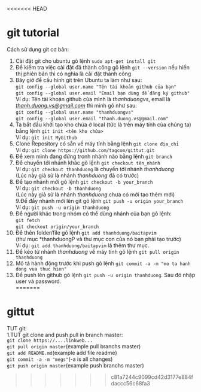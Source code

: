 <<<<<<< HEAD
# git tutorial

Cách sử dụng git cơ bản:  
1. Cài đặt git cho ubuntu gõ lệnh `sudo apt-get install git`  
2. Để kiểm tra việc cài đặt đã thành công gõ lệnh `git --version` nếu hiển thị phiên bản thì có nghĩa là cài đặt thành công  
3. Bây giờ để cấu hình git trên Ubuntu ta làm như sau:  
`git config --global user.name "Tên tài khoản github của bạn"`  
`git config --global user.email "Email bạn dùng để đăng ký github"`  
 Ví dụ: Tên tài khoản github của mình là *thanhduongvs*, email là *thanh.duong.vs@gmail.com* thì mình gõ như sau:  
`git config --global user.name "thanhduongvs"`  
`git config --global user.email "thanh.duong.vs@gmail.com"`  
4. Ta bắt đầu khởi tạo kho chứa ở local (tức là trên máy tính của chúng ta) bằng lệnh `git init <tên kho chứa>`  
Ví dụ: `git init MyGithub`  
5. Clone Repository có sẵn về máy tính bằng lệnh `git clone địa_chỉ`  
Ví dụ: `git clone https://github.com/tagcom/gittut.git`  
6. Để xem mình đang đứng tronh nhánh nào bằng lệnh `git branch`  
7. Để chuyển tới nhánh khác gõ lệnh `git checkout tên_nhánh`  
Ví dụ: `git checkout thanhduong` là chuyển tới nhánh *thanhduong*  
(Lúc này giả sử là nhánh *thanhduong* đã có trước)  
8. Để tạo nhánh mới gõ lệnh `git checkout -b your_branch`  
Ví dụ: `git checkout -b thanhduong`  
(Lúc này giả sử là nhánh *thanhduong* chưa có mới tạo thêm mới)  
9.Để đẩy nhánh mới lên git gõ lệnh `git push -u origin your_branch`  
Ví dụ: `git push -u origin thanhduong`  
10. Để người khác trong nhóm có thể dùng nhánh của bạn gõ lệnh:  
`git fetch`  
`git checkout origin/your_branch`  
11. Để thên folder/file gõ lệnh `git add thanhduong/baitapvim`  
(thư mục *thanhduongP và thư mục con của nó bạn phải tạo trước)  
Ví dụ: `git add thanhduong/baitapvim` là thêm thư mục.  
12. Để kéo từ nhánh *thanhduong* về máy tính gõ lệnh `git pull origin thanhduong`  
13. Mô tả hành động trước khi push gõ lệnh `git commit -a -m "mo ta hanh dong vua thuc hien"`  
14. Để push lên github gõ lệnh `git push -u origin thanhduong`. Sau đó nhập user và password.  
=======
# gittut
TUT git:  
1.TUT git clone and push pull in branch master:  
`git clone https://....linkweb...`  
`git pull origin master`(example pull branchs master)  
`git add README.md`(example add file readme)  
`git commit -a -m "megs"`(-a is all changes)  
`git push origin master`(example push branchs master)
>>>>>>> c81a7244c9099cd42d3177e884fdaccc56c68fa3
